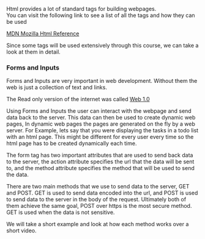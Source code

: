 Html provides a lot of standard tags for building webpages.  
You can visit the following link to see a list of all the tags and how they can be used

[MDN Mozilla Html Reference](https://developer.mozilla.org/en-US/docs/Web/HTML/Element)

Since some tags will be used extensively through this course, we can take a look at them in detail.

### Forms and Inputs

Forms and Inputs are very important in web development. Without them the web is just a collection of text and links.

The Read only version of the internet was called [Web 1.0](techopedia.com/definition/27960/web-10)

Using Forms and Inputs the user can interact with the webpage and send data back to the server. This data can then be used to create dynamic web pages, In dynamic web pages the pages are generated on the fly by a web server. For Example, lets say that you were displaying the tasks in a todo list with an html page. This might be different for every user every time so the html page has to be created dynamically each time.

The form tag has two important attributes that are used to send back data to the server, the action attribute specifies the url that the data will be sent to, and the method attribute specifies the method that will be used to send the data.

There are two main methods that we use to send data to the server, GET and POST. GET is used to send data encoded into the url, and POST is used to send data to the server in the body of the request. Ultimately both of them achieve the same goal, POST over https is the most secure method. GET is used when the data is not sensitive.

We will take a short example and look at how each method works over a short video.
